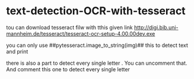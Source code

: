 # text-detection-OCR-with-tesseract
tou can download tesseract filw with tthis given link
http://digi.bib.uni-mannheim.de/tesseract/tesseract-ocr-setup-4.00.00dev.exe

you can only use ##pytesseract.image_to_string(img)## this to detect text and print

there is also a part to detect every single letter . You can uncomment that.
And comment this one to detect every single letter
